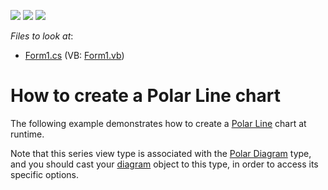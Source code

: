 <!-- default badges list -->
![](https://img.shields.io/endpoint?url=https://codecentral.devexpress.com/api/v1/VersionRange/128573597/12.1.5%2B)
[![](https://img.shields.io/badge/Open_in_DevExpress_Support_Center-FF7200?style=flat-square&logo=DevExpress&logoColor=white)](https://supportcenter.devexpress.com/ticket/details/E1056)
[![](https://img.shields.io/badge/📖_How_to_use_DevExpress_Examples-e9f6fc?style=flat-square)](https://docs.devexpress.com/GeneralInformation/403183)
<!-- default badges end -->
<!-- default file list -->
*Files to look at*:

* [Form1.cs](./CS/Series_PolarLineChart/Form1.cs) (VB: [Form1.vb](./VB/Series_PolarLineChart/Form1.vb))
<!-- default file list end -->
# How to create a Polar Line chart


<p>The following example demonstrates how to create a <a href="http://devexpress.com/Help/Content.aspx?help=XtraCharts&document=CustomDocument3318.htm">Polar Line</a> chart at runtime.</p><p>Note that this series view type is associated with the <a href="http://devexpress.com/Help/Content.aspx?help=XtraCharts&document=CustomDocument5907.htm">Polar Diagram</a> type, and you should cast your <a href="http://devexpress.com/Help/Content.aspx?help=XtraCharts&document=CustomDocument6017.htm">diagram</a> object to this type, in order to access its specific options.</p>

<br/>


